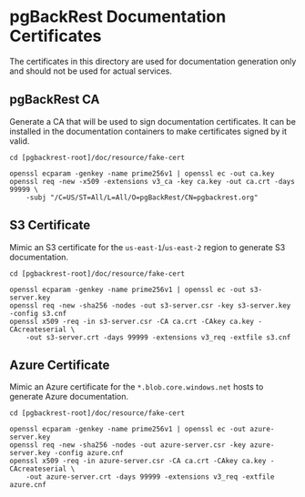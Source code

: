 # pgBackRest Documentation Certificates

The certificates in this directory are used for documentation generation only and should not be used for actual services.

## pgBackRest CA

Generate a CA that will be used to sign documentation certificates. It can be installed in the documentation containers to make certificates signed by it valid.

```
cd [pgbackrest-root]/doc/resource/fake-cert

openssl ecparam -genkey -name prime256v1 | openssl ec -out ca.key
openssl req -new -x509 -extensions v3_ca -key ca.key -out ca.crt -days 99999 \
    -subj "/C=US/ST=All/L=All/O=pgBackRest/CN=pgbackrest.org"
```

## S3 Certificate

Mimic an S3 certificate for the `us-east-1`/`us-east-2` region to generate S3 documentation.

```
cd [pgbackrest-root]/doc/resource/fake-cert

openssl ecparam -genkey -name prime256v1 | openssl ec -out s3-server.key
openssl req -new -sha256 -nodes -out s3-server.csr -key s3-server.key -config s3.cnf
openssl x509 -req -in s3-server.csr -CA ca.crt -CAkey ca.key -CAcreateserial \
    -out s3-server.crt -days 99999 -extensions v3_req -extfile s3.cnf
```

## Azure Certificate

Mimic an Azure certificate for the `*.blob.core.windows.net` hosts to generate Azure documentation.

```
cd [pgbackrest-root]/doc/resource/fake-cert

openssl ecparam -genkey -name prime256v1 | openssl ec -out azure-server.key
openssl req -new -sha256 -nodes -out azure-server.csr -key azure-server.key -config azure.cnf
openssl x509 -req -in azure-server.csr -CA ca.crt -CAkey ca.key -CAcreateserial \
    -out azure-server.crt -days 99999 -extensions v3_req -extfile azure.cnf
```
